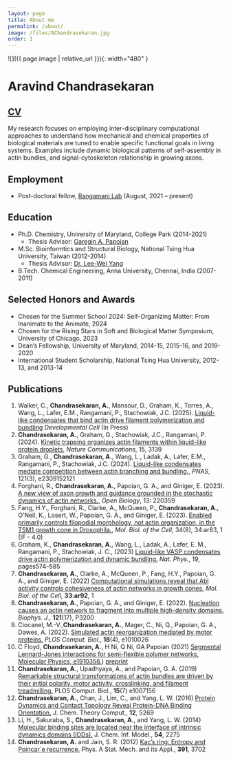 ```yaml
---
layout: page
title: About me
permalink: /about/
image: /files/AChandrasekaran.jpg
order: 1
---
```


![]({{ page.image | relative_url  }}){: width="480" }

# Aravind Chandrasekaran
## [CV](/files/Chandrasekaran_CV.pdf)
My research focuses on employing inter-disciplinary computational approaches to understand
how mechanical and chemical properties of biological materials are tuned to enable specific functional
goals in living systems. Examples include dynamic biological patterns of self-assembly in actin bundles, and
signal-cytoskeleton relationship in growing axons.

## Employment 
* Post-doctoral fellow, [Rangamani Lab](https://sites.google.com/eng.ucsd.edu/prangamani/group/padmini-rangamani?authuser=0) (August, 2021 – present)

## Education
* Ph.D. Chemistry, University of Maryland, College Park (2014-2021)
  * Thesis Advisor: [Garegin A. Papoian](http://papoian.chem.umd.edu/)
* M.Sc. Bioinformtics and Structural Biology, National Tsing Hua University, Taiwan (2012-2014)
  * Thesis Advisor: [Dr. Lee-Wei Yang](https://dyn.life.nthu.edu.tw/main/)
* B.Tech. Chemical Engineering, Anna University, Chennai, India (2007-2011)

## Selected Honors and Awards
* Chosen for the Summer School 2024: Self-Organizing Matter: From Inanimate to the Animate, 2024
* Chosen for the Rising Stars in Soft and Biological Matter Symposium, University of Chicago, 2023
* Dean’s Fellowship, University of Maryland, 2014-15, 2015-16, and 2019-2020
* International Student Scholarship, National Tsing Hua University, 2012-13, and 2013-14

## Publications
1. Walker, C., **Chandrasekaran, A.**, Mansour, D., Graham, K., Torres, A., Wang, L., Lafer, E.M., Rangamani, P., Stachowiak, J.C. (2025). [Liquid-like condensates that bind actin drive filament polymerization and bundling](https://www.biorxiv.org/content/10.1101/2024.05.04.592527v2) *Developmental Cell* (In Press)
2. **Chandrasekaran, A.**, Graham, G., Stachowiak, J.C., Rangamani, P. (2024). [Kinetic trapping organizes actin filaments within liquid-like protein droplets](https://www.nature.com/articles/s41467-024-46726-6), *Nature Communications*, 15, 3139
3. Graham, G., **Chandrasekaran, A.**, Wang, L., Ladak, A., Lafer, E.M., Rangamani, P., Stachowiak, J.C. (2024). [Liquid-like condensates mediate competition between actin branching and bundling.](https://www.pnas.org/doi/10.1073/pnas.2309152121), *PNAS*, 121(3), e2309152121
4. Forghani, R., **Chandrasekaran, A.**, Papoian, G. A., and Giniger, E. (2023). [A new view of axon growth and guidance grounded in the stochastic dynamics of actin networks.](https://royalsocietypublishing.org/doi/10.1098/rsob.220359), *Open Biology*, 13: 220359
5. Fang, H.Y., Forghani, R., Clarke, A., McQueen, P., **Chandrasekaran, A.**, O’Neil, K., Losert, W., Papoian, G. A., and Giniger, E. (2023). [Enabled primarily controls filopodial morphology, not actin organization, in the TSM1 growth cone in Drosophila.](https://www.molbiolcell.org/doi/10.1091/mbc.E23-01-0003), *Mol. Biol. of the Cell*, 34(8), 34:ar83, 1 (IF - 4.0)
6. Graham, K., **Chandrasekaran, A.**, Wang, L., Ladak, A., Lafer, E. M., Rangamani, P., Stachowiak, J. C., (2023) [Liquid-like VASP condensates drive actin polymerization and dynamic bundling.](https://www.nature.com/articles/s41567-022-01924-1) *Nat. Phys.*, 19, pages574–585
7.  **Chandrasekaran, A.**, Clarke, A., McQueen, P., Fang, H.Y., Papoian, G. A., and Giniger, E.  (2022) [Computational simulations reveal that Abl activity controls cohesiveness of actin networks in growth cones.](https://www.molbiolcell.org/doi/10.1091/mbc.E21-11-0535) *Mol. Biol. of the Cell*, **33:ar92**, 1
8. **Chandrasekaran, A.**, Papoian, G. A., and Giniger, E. (2022). [Nucleation causes an actin network to fragment into multiple high-density domains.](https://www.cell.com/biophysj/pdfExtended/S0006-3495(22)00608-7) *Biophys. J.*, **121**(17), P3200
9. Ciocanel, M.-V.,**Chandrasekaran, A.**, Mager, C., Ni, Q., Papoian, G. A., Dawes, A. (2022). [Simulated actin reorganization mediated by motor proteins.](https://journals.plos.org/ploscompbiol/article?id=10.1371/journal.pcbi.1010026) *PLOS Comput. Biol.*, **18**(4), e1010026
10. C Floyd, **Chandrasekaran, A.**, H Ni, Q Ni, GA Papoian (2021) [Segmental Lennard-Jones interactions for semi-flexible
   polymer networks, Molecular Physics, e1910358.](https://www.tandfonline.com/doi/abs/10.1080/00268976.2021.1910358)) [preprint](https://arxiv.org/abs/2102.11446)
11. **Chandrasekaran, A.**, Upadhyaya, A., and Papoian, G. A. (2019) [Remarkable structural
   transformations of actin bundles are driven by their initial polarity, motor activity, crosslinking,
   and filament treadmilling.](https://journals.plos.org/ploscompbiol/article?id=10.1371/journal.pcbi.1007156) PLOS Comput. Biol., **15**(7) e1007156 
12. **Chandrasekaran, A.**, Chan, J., Lim, C., and Yang, L. W. (2016) [Protein Dynamics and Contact
   Topology Reveal Protein-DNA Binding Orientation.](https://pubs.acs.org/doi/10.1021/acs.jctc.6b00688) J. Chem. Theory Comput., **12**, 5269 
13. Li, H., Sakuraba, S., **Chandrasekaran, A.**, and Yang, L. W. (2014) [Molecular binding sites are
   located near the interface of intrinsic dynamics domains (IDDs).](https://pubs.acs.org/doi/10.1021/ci500261z) J. Chem. Inf. Model., **54**, 2275 
14. **Chandrasekaran, A.** and Jain, S. R. (2012) [Kac’s ring: Entropy and Poincar´e recurrence.](https://www.sciencedirect.com/science/article/abs/pii/S0378437112001264) Phys.
   A Stat. Mech. and its Appl., **391**, 3702 
